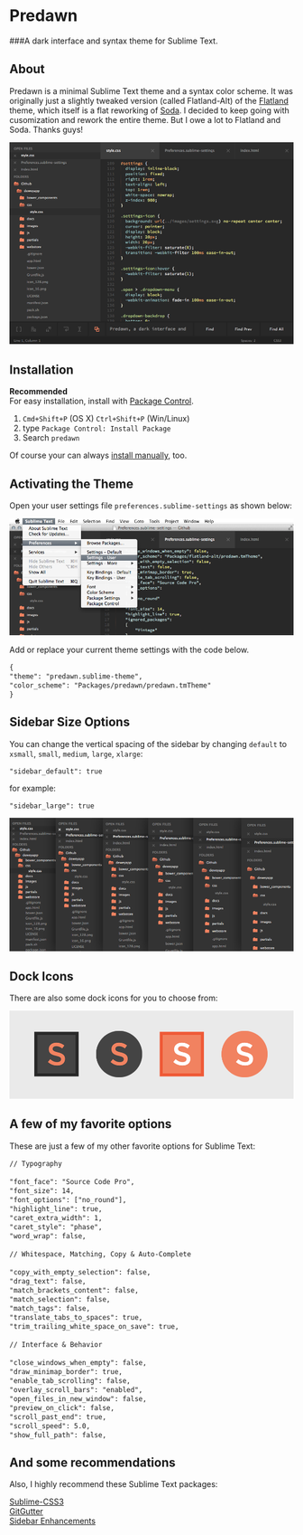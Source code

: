 # Predawn
###A dark interface and syntax theme for Sublime Text.

## About

Predawn is a minimal Sublime Text theme and a syntax color scheme. It was originally just a slightly tweaked version (called Flatland-Alt) of the [Flatland](https://github.com/thinkpixellab/flatland) theme, which itself is a flat reworking of [Soda](https://github.com/buymeasoda/soda-theme/). I decided to keep going with cusomization and rework the entire theme. But I owe a lot to Flatland and Soda. Thanks guys!

![image](screenshots/screenshot.png)  

## Installation

**Recommended**  
For easy installation, install with [Package Control](https://sublime.wbond.net/docs).

1. `Cmd+Shift+P` (OS X) `Ctrl+Shift+P` (Win/Linux)
2. type `Package Control: Install Package`
3. Search `predawn`

Of course your can always [install manually](), too.

## Activating the Theme

Open your user settings file `preferences.sublime-settings` as shown below:

![image](screenshots/activate.png)

Add or replace your current theme settings with the code below.
	
	{
	"theme": "predawn.sublime-theme",
	"color_scheme": "Packages/predawn/predawn.tmTheme"
	}
	
## Sidebar Size Options

You can change the vertical spacing of the sidebar by changing `default` to `xsmall`, `small`, `medium`, `large`, `xlarge`:

	
	"sidebar_default": true
	
for example:

	"sidebar_large": true
	
	
![image](screenshots/sidebar.png)

## Dock Icons
There are also some dock icons for you to choose from:

![image](screenshots/icons.png)

	
## A few of my favorite options
These are just a few of my other favorite options for Sublime Text:

	// Typography
	
	"font_face": "Source Code Pro",
	"font_size": 14,
	"font_options": ["no_round"],
	"highlight_line": true,
	"caret_extra_width": 1,
	"caret_style": "phase",
	"word_wrap": false,
	
	// Whitespace, Matching, Copy & Auto-Complete
	
	"copy_with_empty_selection": false,
	"drag_text": false,
	"match_brackets_content": false,
	"match_selection": false,
	"match_tags": false,
	"translate_tabs_to_spaces": true,
	"trim_trailing_white_space_on_save": true,
	
	// Interface & Behavior
	
	"close_windows_when_empty": false,
	"draw_minimap_border": true,
	"enable_tab_scrolling": false,
	"overlay_scroll_bars": "enabled",
	"open_files_in_new_window": false,
	"preview_on_click": false,
	"scroll_past_end": true,
	"scroll_speed": 5.0,
	"show_full_path": false,

## And some recommendations

Also, I highly recommend these Sublime Text packages:

[Sublime-CSS3]()  
[GitGutter]()  
[Sidebar Enhancements]()